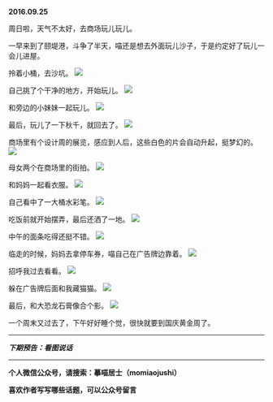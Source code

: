 **2016.09.25**

周日啦，天气不太好，去商场玩儿玩儿。

一早来到了颐堤港，斗争了半天，喵还是想去外面玩儿沙子，于是约定好了玩儿一会儿进屋。

拎着小桶，去沙坑。
![](http://upload-images.jianshu.io/upload_images/51001-1342cc39d05fd011.jpg?imageMogr2/auto-orient/strip%7CimageView2/2/w/1240)

自己挑了个干净的地方，开始玩儿。
![](http://upload-images.jianshu.io/upload_images/51001-b5ec397bcf78a363.jpg?imageMogr2/auto-orient/strip%7CimageView2/2/w/1240)

和旁边的小妹妹一起玩儿。
![](http://upload-images.jianshu.io/upload_images/51001-4d266bb95681f06d.jpg?imageMogr2/auto-orient/strip%7CimageView2/2/w/1240)

最后，玩儿了一下秋千，就回去了。
![](http://upload-images.jianshu.io/upload_images/51001-7cfd59754145cabe.jpg?imageMogr2/auto-orient/strip%7CimageView2/2/w/1240)

商场里有个设计周的展览，感应到人后，这些白色的片会自动升起，挺梦幻的。
![](http://upload-images.jianshu.io/upload_images/51001-7c72643b61f2e1d6.jpg?imageMogr2/auto-orient/strip%7CimageView2/2/w/1240)

母女两个在商场里的街拍。
![](http://upload-images.jianshu.io/upload_images/51001-ca7c3096aad797f9.jpg?imageMogr2/auto-orient/strip%7CimageView2/2/w/1240)

和妈妈一起看衣服。
![](http://upload-images.jianshu.io/upload_images/51001-b78c63aa1ede2655.jpg?imageMogr2/auto-orient/strip%7CimageView2/2/w/1240)

自己看中了一大桶水彩笔。
![](http://upload-images.jianshu.io/upload_images/51001-4d8c3953459645fb.jpg?imageMogr2/auto-orient/strip%7CimageView2/2/w/1240)

吃饭前就开始摆弄，最后还洒了一地。
![](http://upload-images.jianshu.io/upload_images/51001-5a5d14ac2cb78022.jpg?imageMogr2/auto-orient/strip%7CimageView2/2/w/1240)

中午的面条吃得还挺不错。
![](http://upload-images.jianshu.io/upload_images/51001-91ce5acfb7acaf93.jpg?imageMogr2/auto-orient/strip%7CimageView2/2/w/1240)

临走的时候，妈妈去拿停车券，喵自己在广告牌边靠着。
![](http://upload-images.jianshu.io/upload_images/51001-fe42c0d5af1c8871.jpg?imageMogr2/auto-orient/strip%7CimageView2/2/w/1240)

招呼我过去看看。
![](http://upload-images.jianshu.io/upload_images/51001-3c26482bfbc2e7c4.jpg?imageMogr2/auto-orient/strip%7CimageView2/2/w/1240)

躲在广告牌后面和我藏猫猫。
![](http://upload-images.jianshu.io/upload_images/51001-11668620a6db8bec.jpg?imageMogr2/auto-orient/strip%7CimageView2/2/w/1240)

最后，和大恐龙石膏像合个影。
![](http://upload-images.jianshu.io/upload_images/51001-9e132ce878b4b4b3.jpg?imageMogr2/auto-orient/strip%7CimageView2/2/w/1240)

一个周末又过去了，下午好好睡个觉，很快就要到国庆黄金周了。

***

***下期预告：看图说话***

***

**个人微信公众号，请搜索：摹喵居士（momiaojushi）**

**喜欢作者写写哪些话题，可以公众号留言**